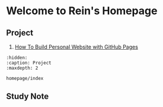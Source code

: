 # Welcome to Rein's Homepage

## Project
1. [How To Build Personal Website with GitHub Pages](./homepage/index.md)

```{toctree}
:hidden:
:caption: Project
:maxdepth: 2

homepage/index
```

## Study Note